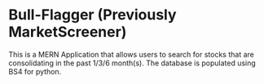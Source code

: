 # Bull-Flagger (Previously MarketScreener)
This is a MERN Application that allows users to search for stocks that are consolidating in the past 1/3/6 month(s). The database is populated using BS4 for python.
